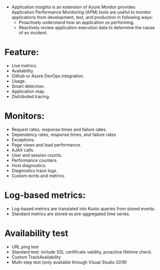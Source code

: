- Application insights is an extension of Azure Monitor provides Application Performance Monitoring (APM) tools are useful to monitor applications from development, test, and production in following ways:
	- Proactively understand how an application os performing.
	- Reactively review application execution data to determine the cause of an incident.
# Feature:
- Live metrics.
- Availability.
- Github or Azure DevOps integration.
- Usage.
- Smart detection.
- Application map.
- Distributed tracing.
# Monitors:
- Request rates, response times and failure rates.
- Dependency rates, response times, and failure rates
- Exceptions.
- Page views and load performance.
- AJAX calls.
- User and session counts.
- Performance counters.
- Host diagnostics.
- Diagnostics trace logs.
- Custom evnts and metrics.
# Log-based metrics:
- Log-based metrics are translated into Kusto queries from stored events.
- Standard metrics are stored as pre-aggregated time series.
# Availability test
- URL ping test
- Standard test: include SSL certificate validity, proactive lifetime check.
- Custom TrackAvailability
- Multi-step test (only available through Visual Studio 2019)